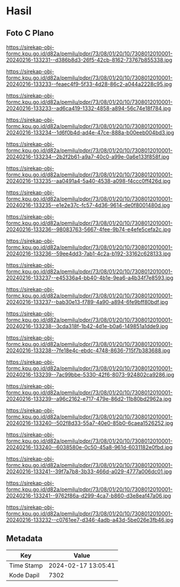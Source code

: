 # Hasil

## Foto C Plano

https://sirekap-obj-formc.kpu.go.id/d82a/pemilu/pdpr/73/08/01/20/10/7308012010001-20240216-133231--d386b8d3-26f5-42cb-8162-73767b855338.jpg

https://sirekap-obj-formc.kpu.go.id/d82a/pemilu/pdpr/73/08/01/20/10/7308012010001-20240216-133233--feaec4f9-5f33-4d28-86c2-a044a2228c95.jpg

https://sirekap-obj-formc.kpu.go.id/d82a/pemilu/pdpr/73/08/01/20/10/7308012010001-20240216-133233--ad6ca419-1332-4858-a894-56c74e18f784.jpg

https://sirekap-obj-formc.kpu.go.id/d82a/pemilu/pdpr/73/08/01/20/10/7308012010001-20240216-133234--1d6f0b4d-ad4e-47ce-888a-b00eeb004bd3.jpg

https://sirekap-obj-formc.kpu.go.id/d82a/pemilu/pdpr/73/08/01/20/10/7308012010001-20240216-133234--2b2f2b61-a9a7-40c0-a99e-0a6e133f858f.jpg

https://sirekap-obj-formc.kpu.go.id/d82a/pemilu/pdpr/73/08/01/20/10/7308012010001-20240216-133235--aa0491a4-5a40-4538-a098-f4ccc0ff426d.jpg

https://sirekap-obj-formc.kpu.go.id/d82a/pemilu/pdpr/73/08/01/20/10/7308012010001-20240216-133235--e1e2e37c-fc57-4d36-9614-de0f8001480d.jpg

https://sirekap-obj-formc.kpu.go.id/d82a/pemilu/pdpr/73/08/01/20/10/7308012010001-20240216-133236--98083763-5667-4fee-9b74-e4efe5cefa2c.jpg

https://sirekap-obj-formc.kpu.go.id/d82a/pemilu/pdpr/73/08/01/20/10/7308012010001-20240216-133236--59ee4dd3-7ab1-4c2a-b192-33162c628133.jpg

https://sirekap-obj-formc.kpu.go.id/d82a/pemilu/pdpr/73/08/01/20/10/7308012010001-20240216-133237--e45336a4-bb40-4b1e-9ea6-a4b34f7e8593.jpg

https://sirekap-obj-formc.kpu.go.id/d82a/pemilu/pdpr/73/08/01/20/10/7308012010001-20240216-133237--bab30e13-f789-4a90-a894-6fe9bff80bdf.jpg

https://sirekap-obj-formc.kpu.go.id/d82a/pemilu/pdpr/73/08/01/20/10/7308012010001-20240216-133238--3cda318f-1b42-4d1e-b0a6-149851a1dde9.jpg

https://sirekap-obj-formc.kpu.go.id/d82a/pemilu/pdpr/73/08/01/20/10/7308012010001-20240216-133238--7fe18e4c-ebdc-4748-8636-715f7b383688.jpg

https://sirekap-obj-formc.kpu.go.id/d82a/pemilu/pdpr/73/08/01/20/10/7308012010001-20240216-133239--7ac99bbe-5330-42f6-8073-924802ca9286.jpg

https://sirekap-obj-formc.kpu.go.id/d82a/pemilu/pdpr/73/08/01/20/10/7308012010001-20240216-133239--a96c2162-e717-479e-86d2-11b80bd2962a.jpg

https://sirekap-obj-formc.kpu.go.id/d82a/pemilu/pdpr/73/08/01/20/10/7308012010001-20240216-133240--502f8d33-55a7-40e0-85b0-6caea1526252.jpg

https://sirekap-obj-formc.kpu.go.id/d82a/pemilu/pdpr/73/08/01/20/10/7308012010001-20240216-133240--6038580e-0c50-45a8-961d-6031182e0fbd.jpg

https://sirekap-obj-formc.kpu.go.id/d82a/pemilu/pdpr/73/08/01/20/10/7308012010001-20240216-133241--39f7a7b8-3b33-466d-a029-4777a006dc01.jpg

https://sirekap-obj-formc.kpu.go.id/d82a/pemilu/pdpr/73/08/01/20/10/7308012010001-20240216-133241--9762f86a-d299-4ca7-b860-d3e8eaf47a06.jpg

https://sirekap-obj-formc.kpu.go.id/d82a/pemilu/pdpr/73/08/01/20/10/7308012010001-20240216-133232--c0761ee7-d346-4adb-a43d-5be026e3fb46.jpg


## Metadata

| Key        | Value               |
| ---------- | ------------------- |
| Time Stamp | 2024-02-17 13:05:41 |
| Kode Dapil | 7302                |



